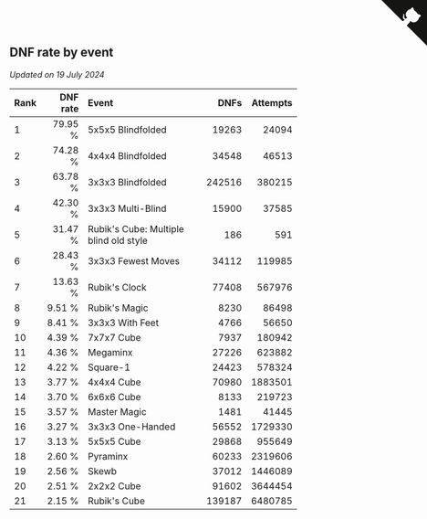 ## DNF rate by event

*Updated on 19 July 2024*

| Rank | DNF rate | Event | DNFs | Attempts |
| :--- | ---: | :--- | ---: | ---: |
| 1 | 79.95 % | 5x5x5 Blindfolded | 19263 | 24094 |
| 2 | 74.28 % | 4x4x4 Blindfolded | 34548 | 46513 |
| 3 | 63.78 % | 3x3x3 Blindfolded | 242516 | 380215 |
| 4 | 42.30 % | 3x3x3 Multi-Blind | 15900 | 37585 |
| 5 | 31.47 % | Rubik's Cube: Multiple blind old style | 186 | 591 |
| 6 | 28.43 % | 3x3x3 Fewest Moves | 34112 | 119985 |
| 7 | 13.63 % | Rubik's Clock | 77408 | 567976 |
| 8 | 9.51 % | Rubik's Magic | 8230 | 86498 |
| 9 | 8.41 % | 3x3x3 With Feet | 4766 | 56650 |
| 10 | 4.39 % | 7x7x7 Cube | 7937 | 180942 |
| 11 | 4.36 % | Megaminx | 27226 | 623882 |
| 12 | 4.22 % | Square-1 | 24423 | 578324 |
| 13 | 3.77 % | 4x4x4 Cube | 70980 | 1883501 |
| 14 | 3.70 % | 6x6x6 Cube | 8133 | 219723 |
| 15 | 3.57 % | Master Magic | 1481 | 41445 |
| 16 | 3.27 % | 3x3x3 One-Handed | 56552 | 1729330 |
| 17 | 3.13 % | 5x5x5 Cube | 29868 | 955649 |
| 18 | 2.60 % | Pyraminx | 60233 | 2319606 |
| 19 | 2.56 % | Skewb | 37012 | 1446089 |
| 20 | 2.51 % | 2x2x2 Cube | 91602 | 3644454 |
| 21 | 2.15 % | Rubik's Cube | 139187 | 6480785 |


<a href="https://github.com/JustinTimeCuber/wca_statistics" class="github-corner" aria-label="View source on Github"><svg width="80" height="80" viewBox="0 0 250 250" style="fill:#151513; color:#fff; position: absolute; top: 0; border: 0; right: 0;" aria-hidden="true"><path d="M0,0 L115,115 L130,115 L142,142 L250,250 L250,0 Z"></path><path d="M128.3,109.0 C113.8,99.7 119.0,89.6 119.0,89.6 C122.0,82.7 120.5,78.6 120.5,78.6 C119.2,72.0 123.4,76.3 123.4,76.3 C127.3,80.9 125.5,87.3 125.5,87.3 C122.9,97.6 130.6,101.9 134.4,103.2" fill="currentColor" style="transform-origin: 130px 106px;" class="octo-arm"></path><path d="M115.0,115.0 C114.9,115.1 118.7,116.5 119.8,115.4 L133.7,101.6 C136.9,99.2 139.9,98.4 142.2,98.6 C133.8,88.0 127.5,74.4 143.8,58.0 C148.5,53.4 154.0,51.2 159.7,51.0 C160.3,49.4 163.2,43.6 171.4,40.1 C171.4,40.1 176.1,42.5 178.8,56.2 C183.1,58.6 187.2,61.8 190.9,65.4 C194.5,69.0 197.7,73.2 200.1,77.6 C213.8,80.2 216.3,84.9 216.3,84.9 C212.7,93.1 206.9,96.0 205.4,96.6 C205.1,102.4 203.0,107.8 198.3,112.5 C181.9,128.9 168.3,122.5 157.7,114.1 C157.9,116.9 156.7,120.9 152.7,124.9 L141.0,136.5 C139.8,137.7 141.6,141.9 141.8,141.8 Z" fill="currentColor" class="octo-body"></path></svg></a><style>.github-corner:hover .octo-arm{animation:octocat-wave 560ms ease-in-out}@keyframes octocat-wave{0%,100%{transform:rotate(0)}20%,60%{transform:rotate(-25deg)}40%,80%{transform:rotate(10deg)}}@media (max-width:500px){.github-corner:hover .octo-arm{animation:none}.github-corner .octo-arm{animation:octocat-wave 560ms ease-in-out}}</style>
